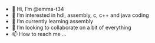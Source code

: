 - 👋 Hi, I’m @emma-t34
- 👀 I’m interested in hdl, assembly, c, c++ and java coding
- 🌱 I’m currently learning assembly
- 💞️ I’m looking to collaborate on a bit of everything
- 📫 How to reach me ...

<!---
emma-t34/emma-t34 is a ✨ special ✨ repository because its `README.md` (this file) appears on your GitHub profile.
You can click the Preview link to take a look at your changes.
--->

